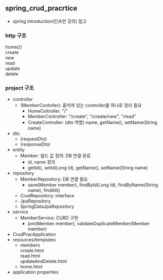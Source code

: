 ## spring_crud_pracrtice
* spring introduction(인프런 강의) 참고

### http 구조  
home(/)  
  create  
    new  
  read  
  update  
  delete  
  
### project 구조
  - controller
    + (MemberContoller): 흩어져 있는 controller를 하나로 정리 필요
      * HomeColtroller: "/"
      * MemberController: "/create", "/create/new", "/read"
      * CreateController: (dto 역할) name, getName(), setName(String name)
  - dto
    + (requestDto)
    + (responseDto)
  - entity
    + Member: 필드 값 정의: DB 연결 완료
      * id, name 정의
      * getId(), setId(Long Id), getName(), setName(String name)
  - repository
    + MemberRepository: DB 연결 필요
      * save(Member member), findById(Long Id), findByName(String name), findAll()
    + CrudRepository: interface 
    + JpaRepository
    + SpringDataJpaRepository
  - service
    + MemberService: CURD 구현
      * join(Member member), validateDuplicateMember(Member member)
  - CrudPracApplication
  - resources/templates
    + members  
      create.html  
      read.html  
      updateAndDelete.html  
    + home.html
  - application properties
  
